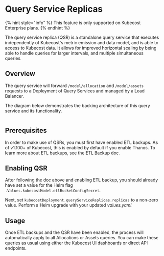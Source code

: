 # Query Service Replicas

{% hint style="info" %}
This feature is only supported on Kubecost Enterprise plans.&#x20;
{% endhint %}

The query service replica (QSR) is a standalone query service that executes independently of Kubecost's metric emission and data model, and is able to access to Kubecost data. It allows for improved horizontal scaling by being able to handle queries for larger intervals, and multiple simultaneous queries.

## Overview

The query service will forward `/model/allocation` and `/model/assets` requests to a Deployment of Query Services and managed by a Load Balancer.

The diagram below demonstrates the backing architecture of this query service and its functionality.

<figure><img src="../../../.gitbook/assets/image (5).png" alt=""><figcaption></figcaption></figure>

## Prerequisites

In order to make use of QSRs, you must first have enabled ETL backups. As of v1.100+ of Kubecost, this is enabled by default if you enable Thanos. To learn more about ETL backups, see the [ETL Backup](https://docs.kubecost.com/install-and-configure/install/etl-backup) doc.

## Enabling QSR

After following the doc above and enabling ETL backup, you should already have set a value for the Helm flag `.Values.kubecostModel.etlBucketConfigSecret`.

Next, set `kubecostDeployment.queryServiceReplicas.replicas` to a non-zero value. Perform a Helm upgrade with your updated _values.yaml._

## Usage

Once ETL backups and the QSR have been enabled, the process will automatically apply to all Allocations or Assets queries. You can make these queries as usual using either the Kubecost UI dashboards or direct API endpoints.
